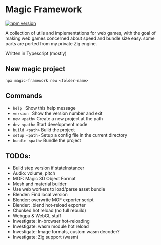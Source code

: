 # Magic Framework
<a href="https://www.npmjs.com/package/magic-framework">
  <img src="https://img.shields.io/npm/v/magic-framework.svg" alt="npm version">
</a>

A collection of utils and implementations for web games,
with the goal of making web games concerned about speed and bundle size easy.
some parts are ported from my private Zig engine.

Written in Typescript (mostly)

## New magic project
```npx magic-framework new <folder-name>```

## Commands
- `help `             Show this help message
- `version `          Show the version number and exit
- `new <path>`        Create a new project at the path
- `dev <path>`        Start development mode
- `build <path>`      Build the project
- `setup <path>`      Setup a config file in the current directory
- `bundle <path>`     Bundle the project

## TODOs:
- Build step version if stateInstancer
- Audio: volume, pitch
- MOF: Magic 3D Object Format
- Mesh and material builder
- Use web workers to load/parse asset bundle
- Blender: Find local version
- Blender: overwrite MOF exporter script
- Blender: .blend hot-reload exporter
- Chunked hot reload (no full rebuild)
- Webgpu & WebGL stuff
- Investigate: in-browser hot-reloading
- Investigate: wasm module hot reload
- Investigate: Image formats, custom wasm decoder? 
- Investigate: Zig support (wasm)